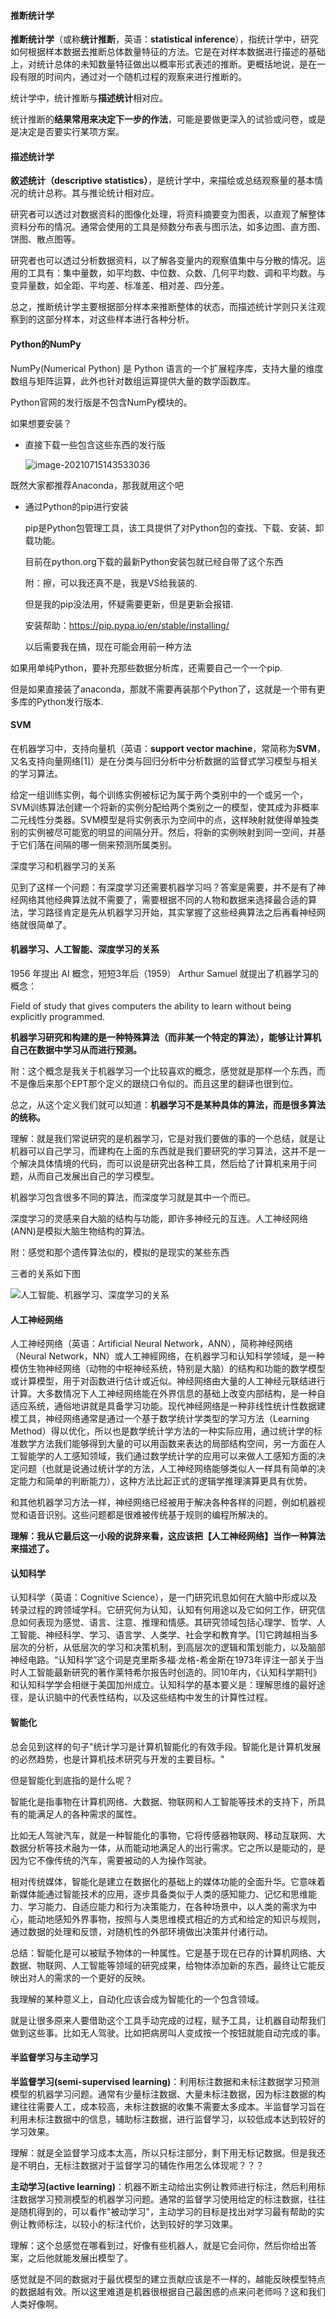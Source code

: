 #### 推断统计学

**推断统计学**（或称**统计推断**，英语：**statistical inference**），指统计学中，研究如何根据样本数据去推断总体数量特征的方法。它是在对样本数据进行描述的基础上，对统计总体的未知数量特征做出以概率形式表述的推断。更概括地说，是在一段有限的时间内，通过对一个随机过程的观察来进行推断的。

统计学中，统计推断与**描述统计**相对应。

统计推断的**结果常用来决定下一步的作法**，可能是要做更深入的试验或问卷，或是是决定是否要实行某项方案。 



#### 描述统计学

**敘述统计（descriptive statistics）**，是统计学中，来描绘或总结观察量的基本情况的统计总称。其与推论统计相对应。 

研究者可以透过对数据资料的图像化处理，将资料摘要变为图表，以直观了解整体资料分布的情况。通常会使用的工具是频数分布表与图示法，如多边图、直方图、饼图、散点图等。

研究者也可以透过分析数据资料，以了解各变量内的观察值集中与分散的情况。运用的工具有：集中量数，如平均数、中位数、众数、几何平均数、调和平均数。与变异量数，如全距、平均差、标准差、相对差、四分差。 



总之，推断统计学主要根据部分样本来推断整体的状态，而描述统计学则只关注观察到的这部分样本，对这些样本进行各种分析。



#### Python的NumPy

NumPy(Numerical Python) 是 Python 语言的一个扩展程序库，支持大量的维度数组与矩阵运算，此外也针对数组运算提供大量的数学函数库。

Python官网的发行版是不包含NumPy模块的。

如果想要安装？

* 直接下载一些包含这些东西的发行版

  ![image-20210715143533036](https://raw.githubusercontent.com/Rainiwalk/Rain_image/main/20210715143533.png)

既然大家都推荐Anaconda，那我就用这个吧

* 通过Python的pip进行安装

  pip是Python包管理工具，该工具提供了对Python包的查找、下载、安装、卸载功能。

  目前在python.org下载的最新Python安装包就已经自带了这个东西

  附：擦，可以我还真不是，我是VS给我装的.

  但是我的pip没法用，怀疑需要更新，但是更新会报错.

  安装帮助：https://pip.pypa.io/en/stable/installing/

  以后需要我在搞，现在可能会用前一种方法



如果用单纯Python，要补充那些数据分析库，还需要自己一个一个pip.

但是如果直接装了anaconda，那就不需要再装那个Python了，这就是一个带有更多库的Python发行版本.







#### SVM

在机器学习中，支持向量机（英语：**support vector machine**，常简称为**SVM**，又名支持向量网络[1]）是在分类与回归分析中分析数据的监督式学习模型与相关的学习算法。

给定一组训练实例，每个训练实例被标记为属于两个类别中的一个或另一个，SVM训练算法创建一个将新的实例分配给两个类别之一的模型，使其成为非概率二元线性分类器。SVM模型是将实例表示为空间中的点，这样映射就使得单独类别的实例被尽可能宽的明显的间隔分开。然后，将新的实例映射到同一空间，并基于它们落在间隔的哪一侧来预测所属类别。



深度学习和机器学习的关系

见到了这样一个问题：有深度学习还需要机器学习吗？答案是需要，并不是有了神经网络其他经典算法就不需要了，需要根据不同的人物和数据来选择最合适的算法，学习路径肯定是先从机器学习开始，其实掌握了这些经典算法之后再看神经网络就很简单了。



#### 机器学习、人工智能、深度学习的关系

1956 年提出 AI 概念，短短3年后（1959） Arthur Samuel 就提出了机器学习的概念：

Field of study that gives computers the ability to learn without being explicitly programmed.

**机器学习研究和构建的是一种特殊算法（而非某一个特定的算法），能够让计算机自己在数据中学习从而进行预测。**



附：这个概念是我关于机器学习一个比较喜欢的概念，感觉就是那样一个东西，而不是像后来那个EPT那个定义的跟绕口令似的。而且这里的翻译也很到位。



总之，从这个定义我们就可以知道：**机器学习不是某种具体的算法，而是很多算法的统称。**

理解：就是我们常说研究的是机器学习，它是对我们要做的事的一个总结，就是让机器可以自己学习，而建构在上面的东西就是我们要研究的学习算法，这并不是一个解决具体情境的代码，而可以说是研究出各种工具，然后给了计算机来用于问题，从而自己发展出自己的学习模型。

机器学习包含很多不同的算法，而深度学习就是其中一个而已。

深度学习的灵感来自大脑的结构与功能，即许多神经元的互连。人工神经网络(ANN)是模拟大脑生物结构的算法。

附：感觉和那个遗传算法似的，模拟的是现实的某些东西



三者的关系如下图

![人工智能、机器学习、深度学习的关系](https://raw.githubusercontent.com/Rainiwalk/Rain_image/main/20210715194328.png)





#### 人工神经网络

人工神经网络（英语：Artificial Neural Network，ANN），简称神经网络（Neural Network，NN）或人工神經网络，在机器学习和认知科学领域，是一种模仿生物神经网络（动物的中枢神经系统，特别是大脑）的结构和功能的数学模型或计算模型，用于对函数进行估计或近似。神经网络由大量的人工神经元联结进行计算。大多数情况下人工神经网络能在外界信息的基础上改变内部结构，是一种自适应系统，通俗地讲就是具备学习功能。现代神经网络是一种非线性统计性数据建模工具，神经网络通常是通过一个基于数学统计学类型的学习方法（Learning Method）得以优化，所以也是数学统计学方法的一种实际应用，通过统计学的标准数学方法我们能够得到大量的可以用函数来表达的局部结构空间，另一方面在人工智能学的人工感知领域，我们通过数学统计学的应用可以来做人工感知方面的决定问题（也就是说通过统计学的方法，人工神经网络能够类似人一样具有简单的决定能力和简单的判断能力），这种方法比起正式的逻辑学推理演算更具有优势。

和其他机器学习方法一样，神经网络已经被用于解决各种各样的问题，例如机器视觉和语音识别。这些问题都是很难被传统基于规则的编程所解决的。



**理解：我从它最后这一小段的说辞来看，这应该把【人工神经网络】当作一种算法来描述了。**





#### 认知科学

认知科学（英语：Cognitive Science），是一门研究讯息如何在大脑中形成以及转录过程的跨领域学科。它研究何为认知，认知有何用途以及它如何工作，研究信息如何表现为感觉、语言、注意、推理和情感。其研究领域包括心理学、哲学、人工智能、神经科学、学习、语言学、人类学、社会学和教育学。[1]它跨越相当多层次的分析，从低层次的学习和决策机制，到高层次的逻辑和策划能力，以及脑部神经电路。“认知科学”这个词是克里斯多福·龙格-希金斯在1973年评注一部关于当时人工智能最新研究的著作莱特希尔报告时创造的。同10年内，《认知科学期刊》和认知科学学会相继于美国加州成立。认知科学的基本要义是：理解思维的最好途径，是认识脑中的代表性结构，以及这些结构中发生的计算性过程。



#### 智能化

总会见到这样的句子"统计学习是计算机智能化的有效手段。智能化是计算机发展的必然趋势，也是计算机技术研究与开发的主要目标。"

但是智能化到底指的是什么呢？

智能化是指事物在计算机网络、大数据、物联网和人工智能等技术的支持下，所具有的能满足人的各种需求的属性。

比如无人驾驶汽车，就是一种智能化的事物，它将传感器物联网、移动互联网、大数据分析等技术融为一体，从而能动地满足人的出行需求。它之所以是能动的，是因为它不像传统的汽车，需要被动的人为操作驾驶。

相对传统媒体，智能化是建立在数据化的基础上的媒体功能的全面升华。它意味着新媒体能通过智能技术的应用，逐步具备类似于人类的感知能力、记忆和思维能力、学习能力、自适应能力和行为决策能力，在各种场景中，以人类的需求为中心，能动地感知外界事物，按照与人类思维模式相近的方式和给定的知识与规则，通过数据的处理和反馈，对随机性的外部环境做出决策并付诸行动。



总结：智能化是可以被赋予物体的一种属性。它是基于现在已存的计算机网络、大数据、物联网、人工智能等领域的研究成果，给物体添加新的东西，最终让它能反映出对人的需求的一个更好的反映。

我理解的某种意义上，自动化应该会成为智能化的一个包含领域。

就是让很多原来人要借助这个工具手动完成的过程，赋予工具，让机器自动帮我们做到这些事。比如无人驾驶。比如把病房叫人变成按一个按钮就能自动完成的事。





#### 半监督学习与主动学习

**半监督学习(semi-supervised learning)**：利用标注数据和未标注数据学习预测模型的机器学习问题。通常有少量标注数据、大量未标注数据，因为标注数据的构建往往需要人工，成本较高，未标注数据的收集不需要太多成本。半监督学习旨在利用未标注数据中的信息，辅助标注数据，进行监督学习，以较低成本达到较好的学习效果。

理解：就是全监督学习成本太高，所以只标注部分，剩下用无标记数据。但是我还是不明白，无标注数据对于监督学习的辅佐作用怎么体现呢？？？



**主动学习(active learning)**：机器不断主动给出实例让教师进行标注，然后利用标注数据学习预测模型的机器学习问题。通常的监督学习使用给定的标注数据，往往是随机得到的，可以看作"被动学习"，主动学习的目标是找出对学习最有帮助的实例让教师标注，以较小的标注代价，达到较好的学习效果。

理解：这个总感觉在哪看到过，好像有些机器人，就是它会问你，然后你给出答案，之后他就能发展出模型了。

感觉就是不同的数据对于最优模型的建立贡献应该是不一样的，越能反映模型特点的数据越有效。所以这里难道是机器很根据自己最困惑的点来问老师吗？这和我们人类好像啊。






